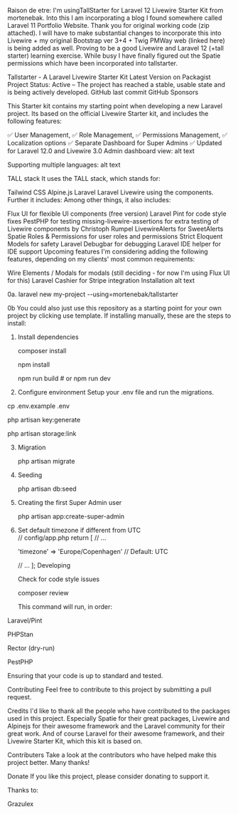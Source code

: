 Raison de etre:  I'm usingTallStarter for Laravel 12 Livewire Starter Kit from mortenebak. Into this I am incorporating a blog I found somewhere called Laravel 11 Portfolio Website. Thank you for original working code (zip attached).  I will have to make substantial changes to incorporate this into Livewire + my original Bootstrap ver 3+4 + Twig PMWay web (linked here) is being added as well.  Proving to be a good Livewire and Laravel 12 (+tall starter) learning exercise. While busy I have finally figured out the Spatie permissions which have been incorporated into tallstarter.  

Tallstarter - A Laravel Livewire Starter Kit
Latest Version on Packagist Project Status: Active – The project has reached a stable, usable state and is being actively developed. GitHub last commit GitHub Sponsors

This Starter kit contains my starting point when developing a new Laravel project. Its based on the official Livewire Starter kit, and includes the following features:

✅ User Management,
✅ Role Management,
✅ Permissions Management,
✅ Localization options
✅ Separate Dashboard for Super Admins
✅ Updated for Laravel 12.0 and Livewire 3.0
Admin dashboard view:
alt text

Supporting multiple languages:
alt text

TALL stack
It uses the TALL stack, which stands for:

Tailwind CSS
Alpine.js
Laravel
Laravel Livewire using the components.
Further it includes:
Among other things, it also includes:

Flux UI for flexible UI components (free version)
Laravel Pint for code style fixes
PestPHP for testing
missing-livewire-assertions for extra testing of Livewire components by Christoph Rumpel
LivewireAlerts for SweetAlerts
Spatie Roles & Permissions for user roles and permissions
Strict Eloquent Models for safety
Laravel Debugbar for debugging
Laravel IDE helper for IDE support
Upcoming features
I'm considering adding the following features, depending on my clients' most common requirements:

Wire Elements / Modals for modals (still deciding - for now I'm using Flux UI for this)
Laravel Cashier for Stripe integration
Installation
alt text

0a. laravel new my-project --using=mortenebak/tallstarter

0b  You could also just use this repository as a starting point for your own project by clicking use template. If installing manually, these are the steps to install:

1. Install dependencies<br>

   composer install<br>

   npm install<br>

   npm run build # or npm run dev<br>

2. Configure environment
   Setup your .env file and run the migrations.<br>

cp .env.example .env<br>

php artisan key:generate<br>

php artisan storage:link<br>

3. Migration<br>

   php artisan migrate<br>

4. Seeding<br>

   php artisan db:seed<br>

5. Creating the first Super Admin user<br>

   php artisan app:create-super-admin<br>

6. Set default timezone if different from UTC<br>
   // config/app.php
   return [
   // ...

   'timezone' => 'Europe/Copenhagen' // Default: UTC

   // ...
   ];
   Developing<br>

   Check for code style issues<br>

   composer review<br>

   This command will run, in order:<br>

Laravel/Pint<br>

PHPStan<br>

Rector (dry-run)<br>

PestPHP<br>

Ensuring that your code is up to standard and tested.<br>

Contributing
Feel free to contribute to this project by submitting a pull request.

Credits
I'd like to thank all the people who have contributed to the packages used in this project. Especially Spatie for their great packages, Livewire and Alpinejs for their awesome framework and the Laravel community for their great work. And of course Laravel for their awesome framework, and their Livewire Starter Kit, which this kit is based on.

Contributers
Take a look at the contributors who have helped make this project better. Many thanks!

Donate
If you like this project, please consider donating to support it.

Thanks to:

Grazulex
